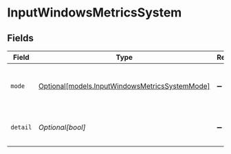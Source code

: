 # InputWindowsMetricsSystem


## Fields

| Field                                                                                        | Type                                                                                         | Required                                                                                     | Description                                                                                  |
| -------------------------------------------------------------------------------------------- | -------------------------------------------------------------------------------------------- | -------------------------------------------------------------------------------------------- | -------------------------------------------------------------------------------------------- |
| `mode`                                                                                       | [Optional[models.InputWindowsMetricsSystemMode]](../models/inputwindowsmetricssystemmode.md) | :heavy_minus_sign:                                                                           | Select the level of details for system metrics                                               |
| `detail`                                                                                     | *Optional[bool]*                                                                             | :heavy_minus_sign:                                                                           | Generate metrics for all system information                                                  |